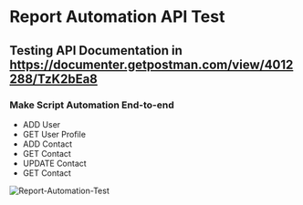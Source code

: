 # Report Automation API Test

## Testing API Documentation in https://documenter.getpostman.com/view/4012288/TzK2bEa8

### Make Script Automation End-to-end
- ADD User
- GET User Profile
- ADD Contact
- GET Contact
- UPDATE Contact
- GET Contact

![Report-Automation-Test](https://github.com/Aditiyo7/Project-Automation-API-Testing/assets/111060027/00eea54f-ba04-42bf-8db2-b6e09563c876)

